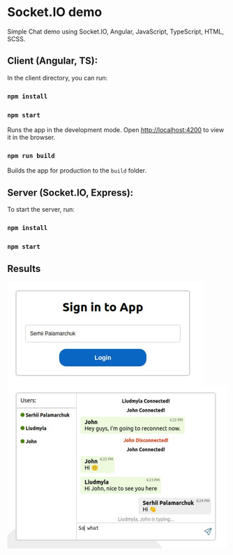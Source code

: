 # Socket.IO demo
Simple Chat demo using Socket.IO, Angular, JavaScript, TypeScript, HTML, SCSS.

## Client (Angular, TS):
In the client directory, you can run:

### `npm install`
### `npm start`
Runs the app in the development mode.
Open [http://localhost:4200](http://localhost:4200) to view it in the browser.

### `npm run build`
Builds the app for production to the `build` folder.

## Server (Socket.IO, Express):
To start the server, run:
### `npm install`
### `npm start`

## Results
![photo_2023-02-19_20-03-48.jpg](src%2Fassets%2Fphoto_2023-02-19_20-03-48.jpg)
<br/>
![photo_2023-02-19_20-09-43.jpg](src%2Fassets%2Fphoto_2023-02-19_20-09-43.jpg)
